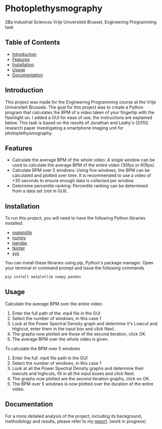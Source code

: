 # Photoplethysmography

2Ba Industrial Sciences Vrije Universiteit Brussel, Engineering Programming task
## Table of Contents


- [Introduction](#introduction)
- [Features](#features)
- [Installation](#installation)
- [Usage](#usage)
- [Documentation](#documentation)

## Introduction

This project was made for the Engineering Programming course at the Vrije Universiteit Brussels. The goal for this project was to create a Python program that calculates the BPM of a video taken of your fingertip with the flashlight on. I added a GUI for ease of use, the instructions are explained below. This task is based on the results of Jonathan and Leahy's (2010) research paper investigating a smartphone imaging unit for photoplethysmography.

## Features

- Calculate the average BPM of the whole video: A single window can be used to calculate the average BPM of the entire video (30fps or 60fps).
- Calculate BPM over 5 windows: Using five windows, the BPM can be calculated and plotted over time. It is recommended to use a video of +30 seconds to ensure enough data is collected per window.
- Determine percentile ranking: Percentile ranking can be determined from a data set (not in GUI).

## Installation

To run this project, you will need to have the following Python libraries installed:

- [matplotlib](https://matplotlib.org/)
- [numpy](https://numpy.org/)
- [pandas](https://pandas.pydata.org/)
- [tkinter](https://docs.python.org/3/library/tkinter.html) 
- [sys](https://docs.python.org/3/library/sys.html)

You can install these libraries using pip, Python's package manager. Open your terminal or command prompt and issue the following commands

```bash
pip install matplotlib numpy pandas
```

## Usage

Calculate the average BPM over the entire video:

1. Enter the full path of the .mp4 file in the GUI
2. Select the number of windows, in this case 1
3. Look at the Power Spectral Density graph and determine it's Lowcut and Highcut, enter them in the input box and click Next.
4. The graphs now plotted are those of the second iteration, click OK.
5. The average BPM over the whole video is given.

To calculate the BPM over 5 windows
1. Enter the full .mp4 file path in the GUI
2. Select the number of windows, in this case 1
3. Look at all the Power Spectral Density graphs and determine their lowcuts and highcuts, fill in all the input boxes and click Next.
4. The graphs now plotted are the second iteration graphs, click on OK.
5. The BPM over 5 windows is now plotted over the duration of the entire video.

## Documentation

For a more detailed analysis of the project, including its background, methodology and results, please refer to my [report](link-to-report). (work in progress)
